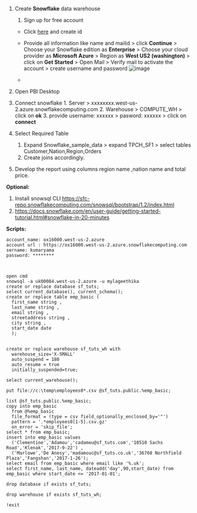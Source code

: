 
1. Create **Snowflake** data warehouse
    1. Sign up for free account
	- Click [here](https://signup.snowflake.com/?_ga=2.244222469.1468146556.1618626004-173092964.1618626004) and create id 
	- Provide all information like name and mailid  > click **Continue** > Choose your Snowflake edition as **Enterprise** > Choose your cloud provider as **Microsoft Azure** > Region as **West US2 (washington)** > click on **Get Started** > Open Mail > Verify mail to activate the account > create username and password
	![image](https://user-images.githubusercontent.com/20516321/115165273-bd052100-a0ca-11eb-89f9-a2443e23c786.png)

	- 
    
  
1. Open PBI Desktop
1. Connect snowflake
		1. Server > xxxxxxxx.west-us-2.azure.snowflakecomputing.com
		2. Warehouse > COMPUTE_WH > click on **ok**
		3. provide username: xxxxxx  > pasword: xxxxxx > click on **connect**
		
1. Select Required Table

	1. Expand Snowflake_sample_data > expand TPCH_SF1 > select tables Customer,Nation,Region,Orders
	1. Create joins accordingly.

    
1. Develop the report using columns region name ,nation name and total price.

    

**Optional:**

  1. Install snowsql CLI https://sfc-repo.snowflakecomputing.com/snowsql/bootstrap/1.2/index.html
  1. https://docs.snowflake.com/en/user-guide/getting-started-tutorial.html#snowflake-in-20-minutes
  
**Scripts:**
```
account_name: ox16000.west-us-2.azure
account url : https://ox16000.west-us-2.azure.snowflakecomputing.com
sername: kumaryama
password: ********



open cmd
snowsql -a uk00084.west-us-2.azure -u mylageethika
create or replace database sf_tuts;
select current_database(), current_schema();
create or replace table emp_basic (
  first_name string ,
  last_name string ,
  email string ,
  streetaddress string ,
  city string ,
  start_date date
  );
  
  
create or replace warehouse sf_tuts_wh with
  warehouse_size='X-SMALL'
  auto_suspend = 180
  auto_resume = true
  initially_suspended=true;
  
select current_warehouse();

put file://c:\temp\employees0*.csv @sf_tuts.public.%emp_basic;

list @sf_tuts.public.%emp_basic;
copy into emp_basic
  from @%emp_basic
  file_format = (type = csv field_optionally_enclosed_by='"')
  pattern = '.*employees0[1-5].csv.gz'
  on_error = 'skip_file';
select * from emp_basic;
insert into emp_basic values
  ('Clementine','Adamou','cadamou@sf_tuts.com','10510 Sachs Road','Klenak','2017-9-22') ,
  ('Marlowe','De Anesy','madamouc@sf_tuts.co.uk','36768 Northfield Plaza','Fangshan','2017-1-26');
select email from emp_basic where email like '%.uk';
select first_name, last_name, dateadd('day',90,start_date) from emp_basic where start_date <= '2017-01-01';

drop database if exists sf_tuts;

drop warehouse if exists sf_tuts_wh;

!exit

```

